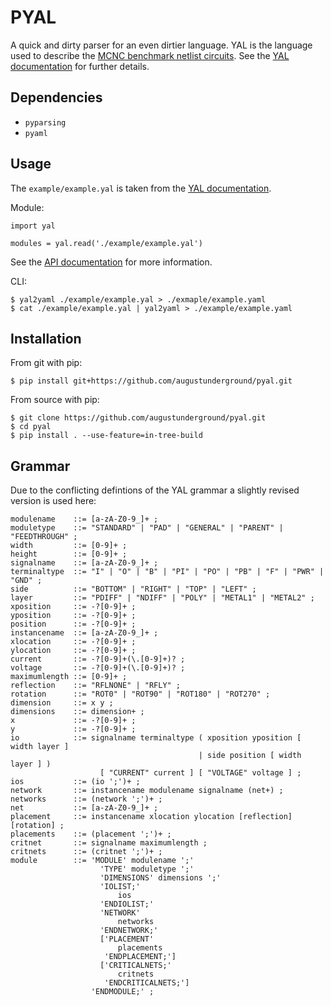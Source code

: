 # PYAL

A quick and dirty parser for an even dirtier language. YAL is the language used
to describe the
[MCNC benchmark netlist circuits](https://s2.smu.edu/~manikas/Benchmarks/MCNC_Benchmark_Netlists.html).
See the
[YAL documentation](https://s2.smu.edu/~manikas/Benchmarks/YalDescription.txt)
for further details.

## Dependencies

- `pyparsing`
- `pyaml`

## Usage

The `example/example.yal` is taken from the
[YAL documentation](https://s2.smu.edu/~manikas/Benchmarks/YalDescription.txt).

Module:

```
import yal

modules = yal.read('./example/example.yal')
```

See the [API documentation]() for more information.

CLI:

```
$ yal2yaml ./example/example.yal > ./exmaple/example.yaml
$ cat ./example/example.yal | yal2yaml > ./example/example.yaml
```

## Installation

From git with pip:

```
$ pip install git+https://github.com/augustunderground/pyal.git
```

From source with pip:

```
$ git clone https://github.com/augustunderground/pyal.git
$ cd pyal
$ pip install . --use-feature=in-tree-build
```

## Grammar

Due to the conflicting defintions of the YAL grammar a slightly revised version
is used here:

```
modulename    ::= [a-zA-Z0-9_]+ ;
moduletype    ::= "STANDARD" | "PAD" | "GENERAL" | "PARENT" | "FEEDTHROUGH" ;
width         ::= [0-9]+ ;
height        ::= [0-9]+ ;
signalname    ::= [a-zA-Z0-9_]+ ;
terminaltype  ::= "I" | "O" | "B" | "PI" | "PO" | "PB" | "F" | "PWR" | "GND" ;
side          ::= "BOTTOM" | "RIGHT" | "TOP" | "LEFT" ;
layer         ::= "PDIFF" | "NDIFF" | "POLY" | "METAL1" | "METAL2" ;
xposition     ::= -?[0-9]+ ;
yposition     ::= -?[0-9]+ ;
position      ::= -?[0-9]+ ;
instancename  ::= [a-zA-Z0-9_]+ ;
xlocation     ::= -?[0-9]+ ;
ylocation     ::= -?[0-9]+ ;
current       ::= -?[0-9]+(\.[0-9]+)? ;
voltage       ::= -?[0-9]+(\.[0-9]+)? ;
maximumlength ::= [0-9]+ ;
reflection    ::= "RFLNONE" | "RFLY" ;
rotation      ::= "ROT0" | "ROT90" | "ROT180" | "ROT270" ;
dimension     ::= x y ;
dimensions    ::= dimension+ ;
x             ::= -?[0-9]+ ;
y             ::= -?[0-9]+ ;
io            ::= signalname terminaltype ( xposition yposition [ width layer ] 
                                          | side position [ width layer ] )
                    [ "CURRENT" current ] [ "VOLTAGE" voltage ] ;
ios           ::= (io ';')+ ;
network       ::= instancename modulename signalname (net+) ;
networks      ::= (network ';')+ ; 
net           ::= [a-zA-Z0-9_]+ ;
placement     ::= instancename xlocation ylocation [reflection] [rotation] ;
placements    ::= (placement ';')+ ;
critnet       ::= signalname maximumlength ;
critnets      ::= (critnet ';')+ ;
module        ::= 'MODULE' modulename ';'
                    'TYPE' moduletype ';'
                    'DIMENSIONS' dimensions ';'
                    'IOLIST;'
                        ios
                    'ENDIOLIST;'
                    'NETWORK'
                        networks
                    'ENDNETWORK;'
                    ['PLACEMENT'
                        placements
                     'ENDPLACEMENT;']
                    ['CRITICALNETS;'
                        critnets
                     'ENDCRITICALNETS;']
                  'ENDMODULE;' ;
```
